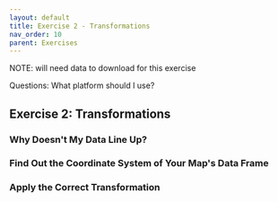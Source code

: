 ```yaml
---
layout: default
title: Exercise 2 - Transformations
nav_order: 10
parent: Exercises
---
```



NOTE: will need data to download for this exercise

Questions: What platform should I use?

## Exercise 2: Transformations

### Why Doesn't My Data Line Up?

### Find Out the Coordinate System of Your Map's Data Frame

### Apply the Correct Transformation
